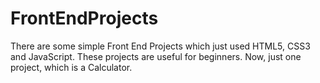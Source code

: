 # FrontEndProjects
There are some simple Front End Projects which just used HTML5, CSS3 and JavaScript. These projects are useful for beginners.
Now, just one project, which is a Calculator.
